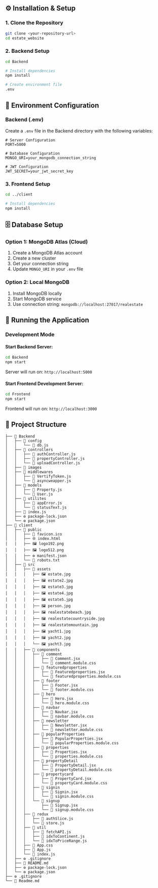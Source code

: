 ## ⚙️ Installation & Setup

### 1. Clone the Repository

```bash
git clone <your-repository-url>
cd estate_website
```

### 2. Backend Setup

```bash
cd Backend

# Install dependencies
npm install

# Create environment file
.env
```

## 🔑 Environment Configuration

### Backend (.env)

Create a `.env` file in the Backend directory with the following variables:

```env
# Server Configuration
PORT=5000

# Database Configuration
MONGO_URI=your_mongodb_connection_string

# JWT Configuration
JWT_SECRET=your_jwt_secret_key

```

### 3. Frontend Setup

```bash
cd ../client

# Install dependencies
npm install
```

## 🗄 Database Setup

### Option 1: MongoDB Atlas (Cloud)

1. Create a MongoDB Atlas account
2. Create a new cluster
3. Get your connection string
4. Update `MONGO_URI` in your `.env` file

### Option 2: Local MongoDB

1. Install MongoDB locally
2. Start MongoDB service
3. Use connection string: `mongodb://localhost:27017/realestate`

## 🚀 Running the Application

### Development Mode

#### Start Backend Server:

```bash
cd Backend
npm start
```

Server will run on: `http://localhost:5000`

#### Start Frontend Development Server:

```bash
cd Frontend
npm start
```

Frontend will run on: `http://localhost:3000`

## 📁 Project Structure

```
├── 📁 Backend
│   ├── 📁 config
│   │   └── 📄 db.js
│   ├── 📁 controllers
│   │   ├── 📄 authController.js
│   │   ├── 📄 propertyController.js
│   │   └── 📄 uploadController.js
│   ├── 📁 images
│   ├── 📁 middlewares
│   │   ├── 📄 VertifyToken.js
│   │   └── 📄 asyncweapper.js
│   ├── 📁 models
│   │   ├── 📄 Property.js
│   │   └── 📄 User.js
│   ├── 📁 utilites
│   │   ├── 📄 appError.js
│   │   └── 📄 statusText.js
│   ├── 📄 index.js
│   ├── ⚙️ package-lock.json
│   └── ⚙️ package.json
├── 📁 client
│   ├── 📁 public
│   │   ├── 📄 favicon.ico
│   │   ├── 🌐 index.html
│   │   ├── 🖼️ logo192.png
│   │   ├── 🖼️ logo512.png
│   │   ├── ⚙️ manifest.json
│   │   └── 📄 robots.txt
│   ├── 📁 src
│   │   ├── 📁 assets
│   │   │   ├── 🖼️ estate.jpg
│   │   │   ├── 🖼️ estate2.jpg
│   │   │   ├── 🖼️ estate3.jpg
│   │   │   ├── 🖼️ estate4.jpg
│   │   │   ├── 🖼️ estate5.jpg
│   │   │   ├── 🖼️ person.jpg
│   │   │   ├── 🖼️ realestatebeach.jpg
│   │   │   ├── 🖼️ realestatecountryside.jpg
│   │   │   ├── 🖼️ realestatemountain.jpg
│   │   │   ├── 🖼️ yacht1.jpg
│   │   │   ├── 🖼️ yacht2.jpg
│   │   │   └── 🖼️ yacht3.jpg
│   │   ├── 📁 components
│   │   │   ├── 📁 comment
│   │   │   │   ├── 📄 Comment.jsx
│   │   │   │   └── 🎨 comment.module.css
│   │   │   ├── 📁 featuredproperties
│   │   │   │   ├── 📄 Featuredproperties.jsx
│   │   │   │   └── 🎨 featuredproperties.module.css
│   │   │   ├── 📁 footer
│   │   │   │   ├── 📄 Footer.jsx
│   │   │   │   └── 🎨 footer.module.css
│   │   │   ├── 📁 hero
│   │   │   │   ├── 📄 Hero.jsx
│   │   │   │   └── 🎨 hero.module.css
│   │   │   ├── 📁 navbar
│   │   │   │   ├── 📄 Navbar.jsx
│   │   │   │   └── 🎨 navbar.module.css
│   │   │   ├── 📁 newsletter
│   │   │   │   ├── 📄 Newsletter.jsx
│   │   │   │   └── 🎨 newsletter.module.css
│   │   │   ├── 📁 popularProperties
│   │   │   │   ├── 📄 PopularProperties.jsx
│   │   │   │   └── 🎨 popularProperties.module.css
│   │   │   ├── 📁 properties
│   │   │   │   ├── 📄 Properties.jsx
│   │   │   │   └── 🎨 properties.module.css
│   │   │   ├── 📁 propertyDetail
│   │   │   │   ├── 📄 PropertyDetail.jsx
│   │   │   │   └── 🎨 propertyDetail.module.css
│   │   │   ├── 📁 propertycard
│   │   │   │   ├── 📄 PropertyCard.jsx
│   │   │   │   └── 🎨 propertyCard.module.css
│   │   │   ├── 📁 signin
│   │   │   │   ├── 📄 Signin.jsx
│   │   │   │   └── 🎨 signin.module.css
│   │   │   └── 📁 signup
│   │   │       ├── 📄 Signup.jsx
│   │   │       └── 🎨 signup.module.css
│   │   ├── 📁 redux
│   │   │   ├── 📄 authSlice.js
│   │   │   └── 📄 store.js
│   │   ├── 📁 util
│   │   │   ├── 📄 fetchAPI.js
│   │   │   ├── 📄 idxToContinent.js
│   │   │   └── 📄 idxToPriceRange.js
│   │   ├── 🎨 App.css
│   │   ├── 📄 App.js
│   │   └── 📄 index.js
│   ├── ⚙️ .gitignore
│   ├── 📝 README.md
│   ├── ⚙️ package-lock.json
│   └── ⚙️ package.json
├── ⚙️ .gitignore
└── 📝 Readme.md
```
